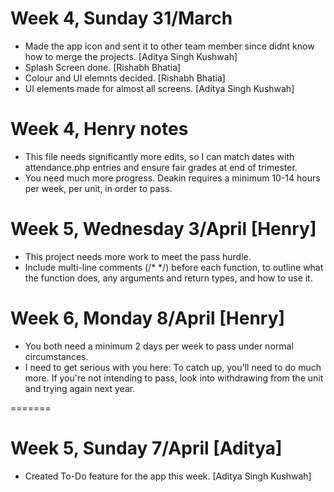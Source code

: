 # Week 4, Sunday 31/March
- Made the app icon and sent it to other team member since didnt know how to merge the projects. [Aditya Singh Kushwah]
- Splash Screen done. [Rishabh Bhatia]
- Colour and UI elemnts decided. [Rishabh Bhatia]
- UI elements made for almost all screens. [Aditya Singh Kushwah]

# Week 4, Henry notes
- This file needs significantly more edits, so I can match dates with attendance.php entries and ensure fair grades at end of trimester.
- You need much more progress. Deakin requires a minimum 10-14 hours per week, per unit, in order to pass.

# Week 5, Wednesday 3/April [Henry]
- This project needs more work to meet the pass hurdle.
- Include multi-line comments (/* */) before each function, to outline what the function does, any arguments and return types, and how to use it.


# Week 6, Monday 8/April [Henry]
- You both need a minimum 2 days per week to pass under normal circumstances. 
- I need to get serious with you here: To catch up, you'll need to do much more. If you're not intending to pass, look into withdrawing from the unit and trying again next year.




=======
# Week 5, Sunday 7/April [Aditya]
- Created To-Do feature for the app this week. [Aditya Singh Kushwah]

